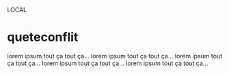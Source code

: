 LOCAL
# queteconflit

lorem ipsum tout ça tout ça...
lorem ipsum tout ça tout ça...
lorem ipsum tout ça tout ça...
lorem ipsum tout ça tout ça...
lorem ipsum tout ça tout ça...
